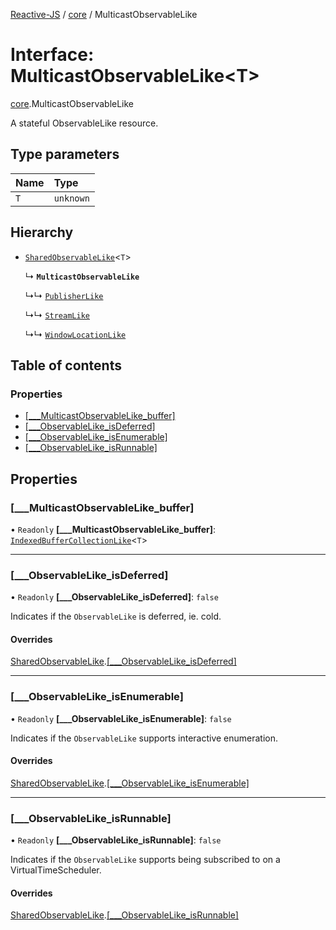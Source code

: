 [Reactive-JS](../README.md) / [core](../modules/core.md) / MulticastObservableLike

# Interface: MulticastObservableLike<T\>

[core](../modules/core.md).MulticastObservableLike

A stateful ObservableLike resource.

## Type parameters

| Name | Type |
| :------ | :------ |
| `T` | `unknown` |

## Hierarchy

- [`SharedObservableLike`](core.SharedObservableLike.md)<`T`\>

  ↳ **`MulticastObservableLike`**

  ↳↳ [`PublisherLike`](core.PublisherLike.md)

  ↳↳ [`StreamLike`](core.StreamLike.md)

  ↳↳ [`WindowLocationLike`](integrations_web.WindowLocationLike.md)

## Table of contents

### Properties

- [[\_\_\_MulticastObservableLike\_buffer]](core.MulticastObservableLike.md#[___multicastobservablelike_buffer])
- [[\_\_\_ObservableLike\_isDeferred]](core.MulticastObservableLike.md#[___observablelike_isdeferred])
- [[\_\_\_ObservableLike\_isEnumerable]](core.MulticastObservableLike.md#[___observablelike_isenumerable])
- [[\_\_\_ObservableLike\_isRunnable]](core.MulticastObservableLike.md#[___observablelike_isrunnable])

## Properties

### [\_\_\_MulticastObservableLike\_buffer]

• `Readonly` **[\_\_\_MulticastObservableLike\_buffer]**: [`IndexedBufferCollectionLike`](core.IndexedBufferCollectionLike.md)<`T`\>

___

### [\_\_\_ObservableLike\_isDeferred]

• `Readonly` **[\_\_\_ObservableLike\_isDeferred]**: ``false``

Indicates if the `ObservableLike` is deferred, ie. cold.

#### Overrides

[SharedObservableLike](core.SharedObservableLike.md).[[___ObservableLike_isDeferred]](core.SharedObservableLike.md#[___observablelike_isdeferred])

___

### [\_\_\_ObservableLike\_isEnumerable]

• `Readonly` **[\_\_\_ObservableLike\_isEnumerable]**: ``false``

Indicates if the `ObservableLike` supports interactive enumeration.

#### Overrides

[SharedObservableLike](core.SharedObservableLike.md).[[___ObservableLike_isEnumerable]](core.SharedObservableLike.md#[___observablelike_isenumerable])

___

### [\_\_\_ObservableLike\_isRunnable]

• `Readonly` **[\_\_\_ObservableLike\_isRunnable]**: ``false``

Indicates if the `ObservableLike` supports being subscribed to
on a VirtualTimeScheduler.

#### Overrides

[SharedObservableLike](core.SharedObservableLike.md).[[___ObservableLike_isRunnable]](core.SharedObservableLike.md#[___observablelike_isrunnable])
